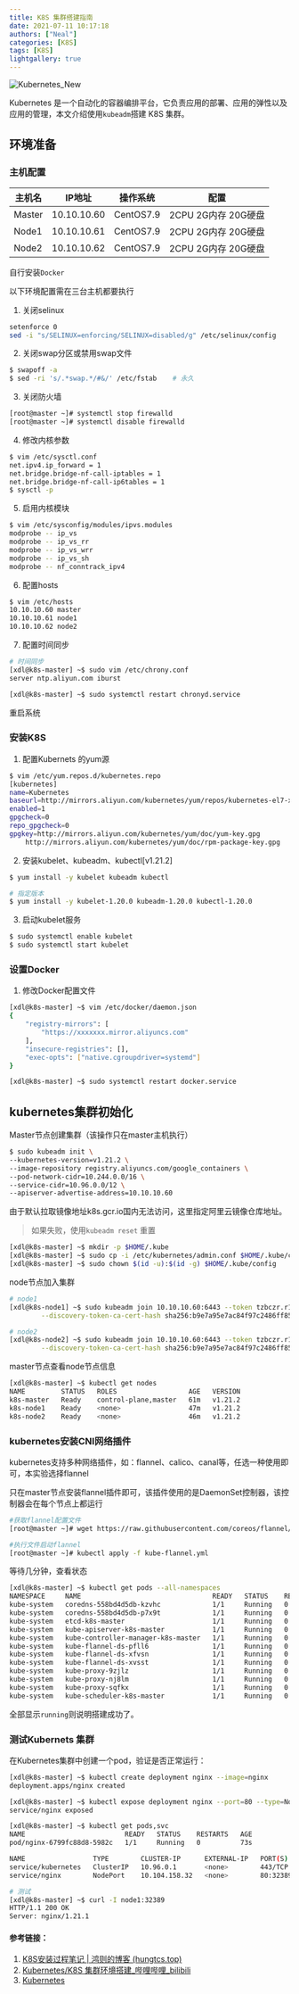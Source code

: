 ```yaml
---
title: K8S 集群搭建指南
date: 2021-07-11 10:17:18
authors: ["Neal"]
categories: [K8S]
tags: [K8S]
lightgallery: true
---
```


![Kubernetes_New](https://hugoblog-img-1251694304.cos.ap-guangzhou.myqcloud.com/blog/Kubernetes_New.png "k8s")

Kubernetes 是一个自动化的容器编排平台，它负责应用的部署、应用的弹性以及应用的管理，本文介绍使用`kubeadm`搭建 K8S 集群。

<!--more-->

## 环境准备

### 主机配置

| 主机名 | IP地址      | 操作系统  | 配置                  |
| ------ | ----------- | --------- | --------------------- |
| Master | 10.10.10.60 | CentOS7.9 | 2CPU  2G内存  20G硬盘 |
| Node1  | 10.10.10.61 | CentOS7.9 | 2CPU  2G内存  20G硬盘 |
| Node2  | 10.10.10.62 | CentOS7.9 | 2CPU  2G内存  20G硬盘 |

自行安装`Docker`

以下环境配置需在三台主机都要执行

1. 关闭selinux

```sh
setenforce 0
sed -i "s/SELINUX=enforcing/SELINUX=disabled/g" /etc/selinux/config
```

2. 关闭swap分区或禁用swap文件

```sh
$ swapoff -a
$ sed -ri 's/.*swap.*/#&/' /etc/fstab    # 永久
```

3. 关闭防火墙

```sh
[root@master ~]# systemctl stop firewalld
[root@master ~]# systemctl disable firewalld
```

4. 修改内核参数

```sh
$ vim /etc/sysctl.conf
net.ipv4.ip_forward = 1
net.bridge.bridge-nf-call-iptables = 1
net.bridge.bridge-nf-call-ip6tables = 1
$ sysctl -p
```

5. 启用内核模块

```sh
$ vim /etc/sysconfig/modules/ipvs.modules
modprobe -- ip_vs
modprobe -- ip_vs_rr
modprobe -- ip_vs_wrr
modprobe -- ip_vs_sh
modprobe -- nf_conntrack_ipv4
```

6. 配置hosts

```sh
$ vim /etc/hosts
10.10.10.60 master
10.10.10.61 node1
10.10.10.62 node2
```

7. 配置时间同步

```sh
# 时间同步
[xdl@k8s-master] ~$ sudo vim /etc/chrony.conf
server ntp.aliyun.com iburst

[xdl@k8s-master] ~$ sudo systemctl restart chronyd.service
```

重启系统

### 安装K8S

1. 配置Kubernets 的yum源

```sh
$ vim /etc/yum.repos.d/kubernetes.repo
[kubernetes]
name=Kubernetes
baseurl=http://mirrors.aliyun.com/kubernetes/yum/repos/kubernetes-el7-x86_64
enabled=1
gpgcheck=0
repo_gpgcheck=0
gpgkey=http://mirrors.aliyun.com/kubernetes/yum/doc/yum-key.gpg
	http://mirrors.aliyun.com/kubernetes/yum/doc/rpm-package-key.gpg
```

2. 安装kubelet、kubeadm、kubectl[v1.21.2]

```sh
$ yum install -y kubelet kubeadm kubectl

# 指定版本
$ yum install -y kubelet-1.20.0 kubeadm-1.20.0 kubectl-1.20.0
```

3. 启动kubelet服务

```sh
$ sudo systemctl enable kubelet
$ sudo systemctl start kubelet
```

### 设置Docker

1. 修改Docker配置文件

```sh
[xdl@k8s-master] ~$ vim /etc/docker/daemon.json
{
	"registry-mirrors": [
        "https://xxxxxxx.mirror.aliyuncs.com"
    ],
    "insecure-registries": [],
  	"exec-opts": ["native.cgroupdriver=systemd"]
}

[xdl@k8s-master] ~$ sudo systemctl restart docker.service
```

## kubernetes集群初始化

Master节点创建集群（该操作只在master主机执行）

```sh
$ sudo kubeadm init \
--kubernetes-version=v1.21.2 \
--image-repository registry.aliyuncs.com/google_containers \
--pod-network-cidr=10.244.0.0/16 \
--service-cidr=10.96.0.0/12 \
--apiserver-advertise-address=10.10.10.60
```

由于默认拉取镜像地址k8s.gcr.io国内无法访问，这里指定阿里云镜像仓库地址。

> 如果失败，使用`kubeadm reset` 重置

```sh
[xdl@k8s-master] ~$ mkdir -p $HOME/.kube
[xdl@k8s-master] ~$ sudo cp -i /etc/kubernetes/admin.conf $HOME/.kube/config
[xdl@k8s-master] ~$ sudo chown $(id -u):$(id -g) $HOME/.kube/config
```

node节点加入集群

```sh
# node1
[xdl@k8s-node1] ~$ sudo kubeadm join 10.10.10.60:6443 --token tzbczr.r1lmokzaxfnirp73 \
        --discovery-token-ca-cert-hash sha256:b9e7a95e7ac84f97c2486ff850b9891c61c32d35d57a8248401f62b97660ea2e

# node2
[xdl@k8s-node2] ~$ sudo kubeadm join 10.10.10.60:6443 --token tzbczr.r1lmokzaxfnirp73 \
        --discovery-token-ca-cert-hash sha256:b9e7a95e7ac84f97c2486ff850b9891c61c32d35d57a8248401f62b97660ea2e
```

master节点查看node节点信息

```sh
[xdl@k8s-master] ~$ kubectl get nodes
NAME         STATUS   ROLES                  AGE   VERSION
k8s-master   Ready    control-plane,master   61m   v1.21.2
k8s-node1    Ready    <none>                 47m   v1.21.2
k8s-node2    Ready    <none>                 46m   v1.21.2
```

### kubernetes安装CNI网络插件

kubernetes支持多种网络插件，如：flannel、calico、canal等，任选一种使用即可，本实验选择flannel

只在master节点安装flannel插件即可，该插件使用的是DaemonSet控制器，该控制器会在每个节点上都运行

```sh
#获取flannel配置文件
[root@master ~]# wget https://raw.githubusercontent.com/coreos/flannel/master/Documentation/kube-flannel.yml

#执行文件启动flannel
[root@master ~]# kubectl apply -f kube-flannel.yml
```

等待几分钟，查看状态

```sh
[xdl@k8s-master] ~$ kubectl get pods --all-namespaces
NAMESPACE     NAME                                 READY   STATUS    RESTARTS   AGE
kube-system   coredns-558bd4d5db-kzvhc             1/1     Running   0          63m
kube-system   coredns-558bd4d5db-p7x9t             1/1     Running   0          63m
kube-system   etcd-k8s-master                      1/1     Running   0          63m
kube-system   kube-apiserver-k8s-master            1/1     Running   0          64m
kube-system   kube-controller-manager-k8s-master   1/1     Running   0          64m
kube-system   kube-flannel-ds-pfll6                1/1     Running   0          49m
kube-system   kube-flannel-ds-xfvsn                1/1     Running   0          50m
kube-system   kube-flannel-ds-xvsst                1/1     Running   0          52m
kube-system   kube-proxy-9zjlz                     1/1     Running   0          50m
kube-system   kube-proxy-nj8lm                     1/1     Running   0          49m
kube-system   kube-proxy-sqfkx                     1/1     Running   0          63m
kube-system   kube-scheduler-k8s-master            1/1     Running   0          63m
```

全部显示`running`则说明搭建成功了。

### 测试Kubernets 集群

在Kubernetes集群中创建一个pod，验证是否正常运行：

```sh
[xdl@k8s-master] ~$ kubectl create deployment nginx --image=nginx
deployment.apps/nginx created

[xdl@k8s-master] ~$ kubectl expose deployment nginx --port=80 --type=NodePort
service/nginx exposed

[xdl@k8s-master] ~$ kubectl get pods,svc
NAME                         READY   STATUS    RESTARTS   AGE
pod/nginx-6799fc88d8-5982c   1/1     Running   0          73s

NAME                 TYPE        CLUSTER-IP      EXTERNAL-IP   PORT(S)        AGE
service/kubernetes   ClusterIP   10.96.0.1       <none>        443/TCP        14h
service/nginx        NodePort    10.104.158.32   <none>        80:32389/TCP   20s

# 测试
[xdl@k8s-master] ~$ curl -I node1:32389
HTTP/1.1 200 OK
Server: nginx/1.21.1
```



#### 参考链接：

1. [K8S安装过程笔记 | 鸿则的博客 (hungtcs.top)](http://blog.hungtcs.top/2019/11/27/23-K8S安装过程笔记/)
2. [Kubernetes/K8S 集群环境搭建_哔哩哔哩_bilibili](https://www.bilibili.com/video/BV1oJ411d7Tv)
3. [Kubernetes](https://kubernetes.io/zh/)
